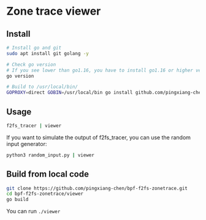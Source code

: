 # Zone trace viewer

## Install

```bash
# Install go and git
sudo apt install git golang -y

# Check go version
# If you see lower than go1.16, you have to install go1.16 or higher version manually.
go version

# Build to /usr/local/bin/
GOPROXY=direct GOBIN=/usr/local/bin go install github.com/pingxiang-chen/bpf-f2fs-zonetrace/viewer@latest
```

## Usage

```bash
f2fs_tracer | viewer
```

If you want to simulate the output of f2fs_tracer, you can use the random input generator:

```bash
python3 random_input.py | viewer
```

## Build from local code

```bash
git clone https://github.com/pingxiang-chen/bpf-f2fs-zonetrace.git
cd bpf-f2fs-zonetrace/viewer
go build
```

 You can run `./viewer`
 